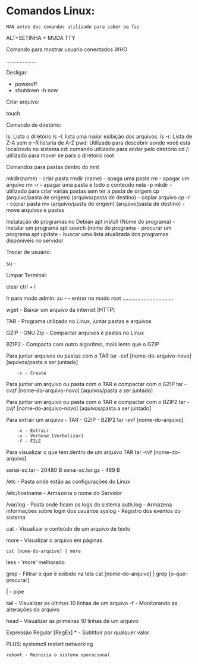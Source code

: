# Comandos Linux:
```
MAN antes dos comandos utilizado para saber oq faz
```

ALT+SETINHA + MUDA TTY

Comando para mostrar usuario conectados
WHO

....................

Desligar:

- poweroff
- shutdown -h now

Criar arquivo:

touch <nome-do-arquivo>

Comando de diretório:

ls: Lista o diretório
ls -l: lista uma maior exibição dos arquivos.
ls -r: Lista de Z-A sem o -R listaria de A-Z
pwd: Utilizado para descobrir aonde você está localizado no sistema
cd: comando utilizado para andar pelo diretório
cd /: utilizado para mover se para o diretorio root

Comandos para pastas dentro do mnt

mkdir(name) - criar pasta 
rmdir (name) - apaga uma pasta
rm - apagar um arquivo 
 rm -r - apagar uma pasta e todo o conteudo nela
 -p mkdir - utilizado para criar varias pastas sem ter a pasta de origem 
 cp (arquivo/pasta de origem) (arquivo/pasta de destino) - copiar arquivo 
 cp -r - copiar pasta
 mv (arquivo/pasta de origem) (arquivo/pasta de destino) - move arquivos e pastas 
 
 Instalação de programas no Debian 
 apt install (Nome do programa) - instalar um programa
 apt search (nome do programa - procurar um programa 
 apt update - buscar uma lista atualizada dos programas disponiveis no servidor

Trocar de usuário: 

su - 

Limpar Terminal: 

clear 
ctrl + l 

Ir para modo admin: 
su - - entrar no modo root
..................................

wget - Baixar um arquivo da internet [HTTP]

TAR - Programa utilizado no Linux, juntar pastas e arquivos

GZIP - GNU Zip - Compactar arquivos e pastas no Linux

BZIP2 - Compacta com outro algoritmo, mais lento que o GZIP

Para juntar arquivos ou pastas com o TAR
    tar -cvf [nome-do-arquivo-novo] [aquivos/pasta a ser juntado]

        -c - Create

Para juntar um arquivo ou pasta com o TAR e compactar com o GZIP
    tar -cvzf [nome-do-arquivo-novo] [aquivos/pasta a ser juntado]

Para juntar um arquivo ou pasta com o TAR e compactar com o BZIP2
    tar -cvjf [nome-do-arquivo-novo] [aquivos/pasta a ser juntado]

Para extrair um arquivo - TAR - GZIP - BZIP2
    tar -xvf [nome-do-arquivo]

        -x - Extrair
        -v - Verbose [Verbalizar]
        -f - FILE

Para visualizar o que tem dentro de um arquivo TAR 
    tar -tvf [nome-do-arquivo]

senai-sc.tar - 20480 B
senai-sc.tar.gz - 469 B

/etc - Pasta onde estão as configurações do Linux

/etc/hostname - Armazena o nome do Servidor

/var/log - Pasta onde ficam os logs do sistema
        auth.log - Armazena informações sobre login dos usuários
        syslog - Registro dos eventos do sistema

cat - Visualizar o conteúdo de um arquivo de texto

more - Visualizar o arquivo em páginas

    cat [nome-do-arquivo] | more

less - 'more' melhorado

grep - Filtrar o que é exibido na tela
    cat [nome-do-arquivo] | grep [o-que-procurar]

| - pipe

tail - Visualizar as últimas 10 linhas de um arquivo
        -f - Monitorando as alterações do arquivo

head - Visualizar as primeiras 10 linhas de um arquivo

Expressão Regular [RegEx]
    * - Subtituir por qualquer valor


PLUS:
    systemctl restart networking

    reboot - Reinicia o sistema operacional

